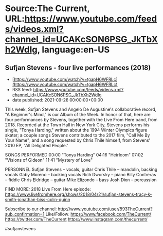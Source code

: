 # Source:The Current, URL:https://www.youtube.com/feeds/videos.xml?channel_id=UCAKcSON6PSG_JkTbXh2WdIg, language:en-US

## Sufjan Stevens - four live performances (2018)
 - [https://www.youtube.com/watch?v=tgapH6WFRLc](https://www.youtube.com/watch?v=tgapH6WFRLc)
 - RSS feed: https://www.youtube.com/feeds/videos.xml?channel_id=UCAKcSON6PSG_JkTbXh2WdIg
 - date published: 2021-09-28 00:00:00+00:00

This week, Sufjan Stevens and Angelo De Augustine's collaborative record, "A Beginner's Mind," is our Album of the Week. In honor of that, here are four performances by Stevens, together with the Live From Here band, from 2018. Recorded at the Town Hall in New York City, Stevens performs his single, "Tonya Harding," written about the 1994 Winter Olympics figure skater; a couple songs Stevens contributed to the 2017 film, "Call Me By Your Name"; and a song requested by Chris Thile himself, from Stevens' 2010 EP, "All Delighted People."

SONGS PERFORMED
00:00 "Tonya Harding"
04:16 "Heirloom"
07:02 "Visions of Gideon"
11:41 "Mystery of Love"

PERSONNEL
Sufjan Stevens – vocals, guitar
Chris Thile – mandolin, backing vocals
Gaby Moreno – backing vocals
Rich Dworsky – piano 
Billy Contreras – fiddle
Chris Eldridge – guitar 
Mike Elizondo – bass
Josh Dion – percussion

FIND MORE:
2018 Live From Here episode: https://www.livefromhere.org/shows/2018/04/21/sufjan-stevens-tracy-k-smith-jonathan-biss-colin-quinn

Subscribe to our channel:
http://www.youtube.com/user/893TheCurrent?sub_confirmation=1
Like/Follow:
https://www.facebook.com/TheCurrent/
https://twitter.com/TheCurrent
https://www.instagram.com/thecurrent/

#sufjanstevens

